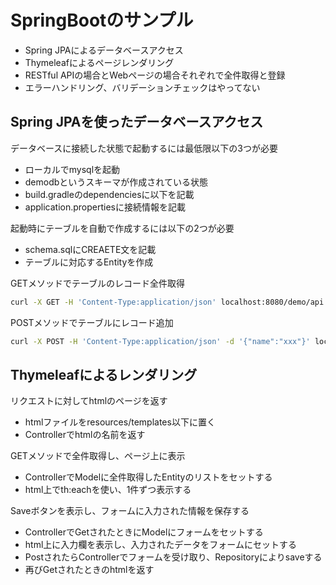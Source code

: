 # SpringBootのサンプル

- Spring JPAによるデータベースアクセス
- Thymeleafによるページレンダリング
- RESTful APIの場合とWebページの場合それぞれで全件取得と登録
- エラーハンドリング、バリデーションチェックはやってない

## Spring JPAを使ったデータベースアクセス

データベースに接続した状態で起動するには最低限以下の3つが必要

- ローカルでmysqlを起動
- demodbというスキーマが作成されている状態
- build.gradleのdependenciesに以下を記載
- application.propertiesに接続情報を記載

起動時にテーブルを自動で作成するには以下の2つが必要

- schema.sqlにCREAETE文を記載
- テーブルに対応するEntityを作成

GETメソッドでテーブルのレコード全件取得

```bash
curl -X GET -H 'Content-Type:application/json' localhost:8080/demo/api
```

POSTメソッドでテーブルにレコード追加

```bash
curl -X POST -H 'Content-Type:application/json' -d '{"name":"xxx"}' localhost:8080/demo/api
```

## Thymeleafによるレンダリング

リクエストに対してhtmlのページを返す

- htmlファイルをresources/templates以下に置く
- Controllerでhtmlの名前を返す

GETメソッドで全件取得し、ページ上に表示

- ControllerでModelに全件取得したEntityのリストをセットする
- html上でth:eachを使い、1件ずつ表示する

Saveボタンを表示し、フォームに入力された情報を保存する

- ControllerでGetされたときにModelにフォームをセットする
- html上に入力欄を表示し、入力されたデータをフォームにセットする
- PostされたらControllerでフォームを受け取り、Repositoryによりsaveする
- 再びGetされたときのhtmlを返す
